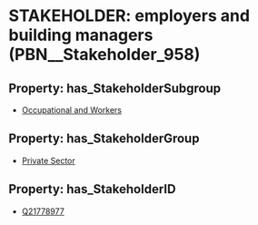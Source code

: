 # STAKEHOLDER: __employers and building managers__ (PBN__Stakeholder_958)

## Property: has_StakeholderSubgroup

* [Occupational and Workers](PBN__StakeholderSubgroup_27)

## Property: has_StakeholderGroup

* [Private Sector](PBN__StakeholderGroup_5)

## Property: has_StakeholderID

* [Q21778977](Q21778977)

